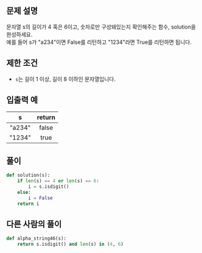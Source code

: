## 문제 설명
문자열 s의 길이가 4 혹은 6이고, 숫자로만 구성돼있는지 확인해주는 함수, solution을 완성하세요.  
예를 들어 s가 "a234"이면 False를 리턴하고 "1234"라면 True를 리턴하면 됩니다.

## 제한 조건
* ```s```는 길이 1 이상, 길이 8 이하인 문자열입니다.

## 입출력 예
|s|	return|
|:---:|:---:|
|"a234"|	false|
|"1234"|	true|

## **풀이**

```python
def solution(s):
    if len(s) == 4 or len(s) == 6:
        i = s.isdigit()
    else:
        i = False
    return i
```

## 다른 사람의 풀이

```python
def alpha_string46(s):
    return s.isdigit() and len(s) in (4, 6)
```
